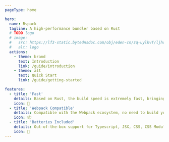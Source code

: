 ```yaml
---
pageType: home

hero:
  name: Rspack
  tagline: A high-performance bundler based on Rust
  # TODO logo
  # image:
  #   src: https://lf3-static.bytednsdoc.com/obj/eden-cn/zq-uylkvT/ljhwZthlaukjlkulzlp/logo-4x-01042.png
  #   alt: logo
  actions:
    - theme: brand
      text: Introduction
      link: /guide/introduction
    - theme: alt
      text: Quick Start
      link: /guide/getting-started

features:
  - title: 'Fast'
    details: Based on Rust, the build speed is extremely fast, bringing you the ultimate development experience.
    icon: 🚀
  - title: 'Webpack Compatible'
    details: Compatible with the Webpack ecosystem, no need to build your ecosystem from scratch.
    icon: 📦
  - title: 'Batteries Included'
    details: Out-of-the-box support for Typescript, JSX, CSS, CSS Modules, Sass, and more.
    icon: 🎨
---
```

